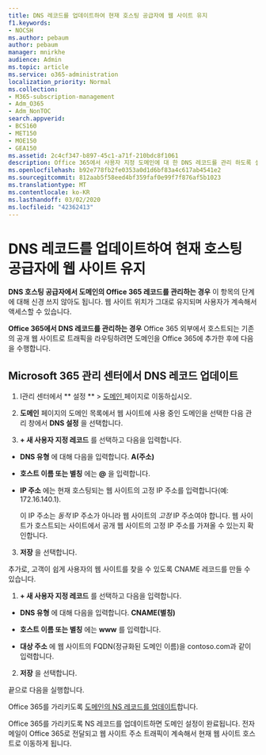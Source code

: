 ```yaml
---
title: DNS 레코드를 업데이트하여 현재 호스팅 공급자에 웹 사이트 유지
f1.keywords:
- NOCSH
ms.author: pebaum
author: pebaum
manager: mnirkhe
audience: Admin
ms.topic: article
ms.service: o365-administration
localization_priority: Normal
ms.collection:
- M365-subscription-management
- Adm_O365
- Adm_NonTOC
search.appverid:
- BCS160
- MET150
- MOE150
- GEA150
ms.assetid: 2c4cf347-b897-45c1-a71f-210bdc8f1061
description: Office 365에서 사용자 지정 도메인에 대 한 DNS 레코드를 관리 하도록 설정한 경우 Office 365 외부에서 호스트 되는 기존 공개 웹 사이트로 트래픽을 라우팅하는 방법을 알아봅니다.
ms.openlocfilehash: b92e778fb2fe0353a0d1d6bf83a4c617ab4541e2
ms.sourcegitcommit: 812aab5f58eed4bf359faf0e99f7f876af5b1023
ms.translationtype: MT
ms.contentlocale: ko-KR
ms.lasthandoff: 03/02/2020
ms.locfileid: "42362413"
---
```

# <a name="update-dns-records-to-keep-your-website-with-your-current-hosting-provider"></a>DNS 레코드를 업데이트하여 현재 호스팅 공급자에 웹 사이트 유지

 **DNS 호스팅 공급자에서 도메인의 Office 365 레코드를 관리하는 경우** 이 항목의 단계에 대해 신경 쓰지 않아도 됩니다. 웹 사이트 위치가 그대로 유지되며 사용자가 계속해서 액세스할 수 있습니다. 
  
 **Office 365에서 DNS 레코드를 관리하는 경우** Office 365 외부에서 호스트되는 기존의 공개 웹 사이트로 트래픽을 라우팅하려면 도메인을 Office 365에 추가한 후에 다음을 수행합니다. 
  
## <a name="update-dns-records-in-the-microsoft-365-admin-center"></a>Microsoft 365 관리 센터에서 DNS 레코드 업데이트
1. I관리 센터에서 ** 설정 ** \> <a href="https://go.microsoft.com/fwlink/p/?linkid=834818" target="_blank"> 도메인 </a> 페이지로 이동하십시오.

2. **도메인** 페이지의 도메인 목록에서 웹 사이트에 사용 중인 도메인을 선택한 다음 관리 창에서 **DNS 설정** 을 선택합니다. 
    
3. **+ 새 사용자 지정 레코드** 를 선택하고 다음을 입력합니다. 
    
  - **DNS 유형** 에 대해 다음을 입력합니다. **A(주소)**
    
  - **호스트 이름 또는 별칭** 에는 **@** 을 입력합니다.
    
  - **IP 주소** 에는 현재 호스팅되는 웹 사이트의 고정 IP 주소를 입력합니다(예: 172.16.140.1). 
    
    이 IP 주소는  *동적*  IP 주소가 아니라 웹 사이트의  *고정*  IP 주소여야 합니다. 웹 사이트가 호스트되는 사이트에서 공개 웹 사이트의 고정 IP 주소를 가져올 수 있는지 확인합니다. 
    
3. **저장** 을 선택합니다. 
    
추가로, 고객이 쉽게 사용자의 웹 사이트를 찾을 수 있도록 CNAME 레코드를 만들 수 있습니다.
  
1. **+ 새 사용자 지정 레코드** 를 선택하고 다음을 입력합니다. 
    
  - **DNS 유형** 에 대해 다음을 입력합니다. **CNAME(별칭)**
    
  - **호스트 이름 또는 별칭** 에는 **www** 를 입력합니다.
    
  - **대상 주소** 에 웹 사이트의 FQDN(정규화된 도메인 이름)을 contoso.com과 같이 입력합니다. 
    
2. **저장** 을 선택합니다. 
    
끝으로 다음을 실행합니다.
  
Office 365를 가리키도록 [도메인의 NS 레코드를 업데이트](https://support.office.com/article/a46bec33-2c78-4f45-a96c-b64b2a5bae22.aspx)합니다. 
  
Office 365를 가리키도록 NS 레코드를 업데이트하면 도메인 설정이 완료됩니다. 전자 메일이 Office 365로 전달되고 웹 사이트 주소 트래픽이 계속해서 현재 웹 사이트 호스트로 이동하게 됩니다.
 

